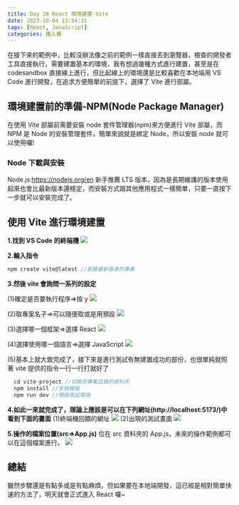 ```yaml
---
title: Day 20 React 環境建置-Vite
date: 2023-10-04 13:54:31
tags: [React, JavaScript]
categories: 鐵人賽
---
```


在接下來的範例中，比較沒辦法像之前的範例一樣直接丟到瀏覽器，檢查的開發者工具直接執行，需要建置基本的環境，我有想過幾種方式進行建置，甚至是在 codesandbox 直接線上進行，但比起線上的環境還是比較喜歡在本地端用 VS Code 進行開發，在追求方便簡單的前提下，選擇了 Vite 進行部屬。

<!-- more -->

## 環境建置前的準備-NPM(Node Package Manager)

在使用 Vite 部屬前需要安裝 node 套件管理器(npm)來方便進行 Vite 部屬，而 NPM 是 Node 的安裝管理套件，簡單來說就是綁定 Node，所以安裝 node 就可以使用囉!

### Node 下載與安裝

Node.js:https://nodejs.org/en
新手推薦 LTS 版本，因為是長期維護的版本使用起來也會比最新版本還穩定，而安裝方式跟其他應用程式一樣簡單，只要一直按下一步就可以安裝完成了。

## 使用 Vite 進行環境建置

**1.找到 VS Code 的終端機**
![](https://hackmd.io/_uploads/r1H3p4BeT.png)

**2.輸入指令**

```javascript
npm create vite@latest //創建最新版本的專案
```

**3.然後 vite 會詢問一系列的設定**

(1)確定是否要執行程序=>按 y
![](https://hackmd.io/_uploads/rJnEyrBgp.png)

(2)取專案名子=>可以隨便取或是用預設
![](https://hackmd.io/_uploads/rkVv1SHl6.png)

(3)選擇哪一個框架=>選擇 React
![](https://hackmd.io/_uploads/SJe91rSlT.png)

(4)選擇使用哪一個語言=>選擇 JavaScript
![](https://hackmd.io/_uploads/SJJA1HSgT.png)

(5)基本上就大致完成了，接下來是進行測試有無建置成功的部份，也很單純就照著 vite 提供的指令一行一行打就好了

```javascript
  cd vite-project //切換到專案目錄的資料夾
  npm install //安裝模組
  npm run dev //開啟測試環境
```

**4.如此一來就完成了，理論上應該是可以在下列網址(http://localhost:5173/)中看到下面的畫面**
(1)終端機回饋的網址
![](https://hackmd.io/_uploads/SJIfbSHlp.png)
(2)出現的測試畫面
![](https://hackmd.io/_uploads/By-BZrSxp.png)

**5.操作的檔案位置(src=>App.js)**
位在 src 資料夾的 App.js，未來的操作範例都可以在這個檔案進行。
![](https://hackmd.io/_uploads/S1RLMSSxp.png)

## 總結

雖然步驟還是有點多或是有點麻煩，但如果要在本地端開發，這已經是相對簡單快速的方法了，明天就會正式進入 React 囉~
